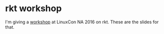 # rkt workshop

I'm giving a [workshop](http://sched.co/7JVr) at LinuxCon NA 2016 on rkt. These
are the slides for that.
